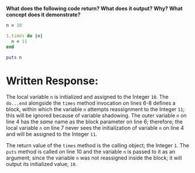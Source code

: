 **What does the following code return? What does it output? Why? What concept does it demonstrate?**

```ruby
n = 10

1.times do |n|
  n = 11
end

puts n
```

# Written Response:

The local variable `n` is initialized and assigned to the Integer `10`. The `do...end` alongside the `times` method invocation on lines 6-8 defines a block, within which the variable `n` attempts reassignment to the Integer `11`; this will be ignored because of variable shadowing. The outer variable `n` on line 4 has the *same* name as the block parameter on line 6; therefore; the local variable `n` on line 7 never sees the initialization of variable `n` on line 4 and will be assigned to the Integer `11`.

The return value of the `times` method is the calling object; the Integer `1`. The `puts` method is called on line 10 and the variable `n` is passed to it as an argument; since the variable `n` was not reassigned inside the block; it will output its initialized value; `10`.

